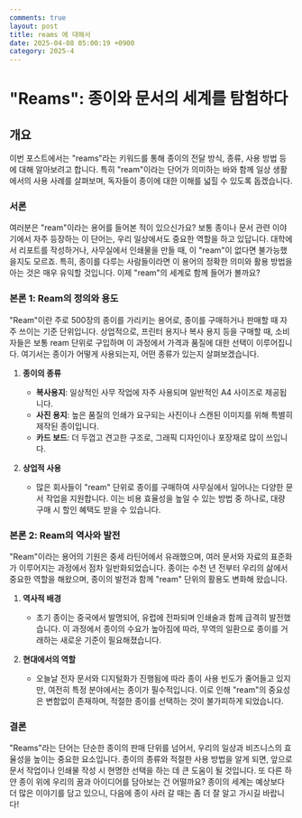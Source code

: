 ```yaml
---
comments: true
layout: post
title: reams 에 대해서
date: 2025-04-08 05:00:19 +0900
category: 2025-4
---
```


# "Reams": 종이와 문서의 세계를 탐험하다

## 개요
이번 포스트에서는 "reams"라는 키워드를 통해 종이의 전달 방식, 종류, 사용 방법 등에 대해 알아보려고 합니다. 특히 "ream"이라는 단어가 의미하는 바와 함께 일상 생활에서의 사용 사례를 살펴보며, 독자들이 종이에 대한 이해를 넓힐 수 있도록 돕겠습니다.

### 서론
여러분은 "ream"이라는 용어를 들어본 적이 있으신가요? 보통 종이나 문서 관련 이야기에서 자주 등장하는 이 단어는, 우리 일상에서도 중요한 역할을 하고 있답니다. 대학에서 리포트를 작성하거나, 사무실에서 인쇄물을 만들 때, 이 "ream"이 없다면 불가능했을지도 모르죠. 특히, 종이를 다루는 사람들이라면 이 용어의 정확한 의미와 활용 방법을 아는 것은 매우 유익할 것입니다. 이제 "ream"의 세계로 함께 들어가 볼까요?

### 본론 1: Ream의 정의와 용도
"Ream"이란 주로 500장의 종이를 가리키는 용어로, 종이를 구매하거나 판매할 때 자주 쓰이는 기준 단위입니다. 상업적으로, 프린터 용지나 복사 용지 등을 구매할 때, 소비자들은 보통 ream 단위로 구입하며 이 과정에서 가격과 품질에 대한 선택이 이루어집니다. 여기서는 종이가 어떻게 사용되는지, 어떤 종류가 있는지 살펴보겠습니다.

1. **종이의 종류** 
    - **복사용지**: 일상적인 사무 작업에 자주 사용되며 일반적인 A4 사이즈로 제공됩니다. 
    - **사진 용지**: 높은 품질의 인쇄가 요구되는 사진이나 스캔된 이미지를 위해 특별히 제작된 종이입니다. 
    - **카드 보드**: 더 두껍고 견고한 구조로, 그래픽 디자인이나 포장재로 많이 쓰입니다.

2. **상업적 사용**
    - 많은 회사들이 "ream" 단위로 종이를 구매하여 사무실에서 일어나는 다양한 문서 작업을 지원합니다. 이는 비용 효율성을 높일 수 있는 방법 중 하나로, 대량 구매 시 할인 혜택도 받을 수 있습니다.

### 본론 2: Ream의 역사와 발전
"Ream"이라는 용어의 기원은 중세 라틴어에서 유래했으며, 여러 문서와 자료의 표준화가 이루어지는 과정에서 점차 일반화되었습니다. 종이는 수천 년 전부터 우리의 삶에서 중요한 역할을 해왔으며, 종이의 발전과 함께 "ream" 단위의 활용도 변화해 왔습니다.

1. **역사적 배경**
    - 초기 종이는 중국에서 발명되어, 유럽에 전파되며 인쇄술과 함께 급격히 발전했습니다. 이 과정에서 종이의 수요가 높아짐에 따라, 무역의 일환으로 종이를 거래하는 새로운 기준이 필요해졌습니다.

2. **현대에서의 역할**
    - 오늘날 전자 문서와 디지털화가 진행됨에 따라 종이 사용 빈도가 줄어들고 있지만, 여전히 특정 분야에서는 종이가 필수적입니다. 이로 인해 "ream"의 중요성은 변함없이 존재하며, 적절한 종이를 선택하는 것이 불가피하게 되었습니다.

### 결론
"Reams"라는 단어는 단순한 종이의 판매 단위를 넘어서, 우리의 일상과 비즈니스의 효율성을 높이는 중요한 요소입니다. 종이의 종류와 적절한 사용 방법을 알게 되면, 앞으로 문서 작업이나 인쇄물 작성 시 현명한 선택을 하는 데 큰 도움이 될 것입니다. 또 다른 하얀 종이 위에 우리의 꿈과 아이디어를 담아보는 건 어떨까요? 종이의 세계는 예상보다 더 많은 이야기를 담고 있으니, 다음에 종이 사러 갈 때는 좀 더 잘 알고 가시길 바랍니다!